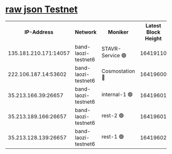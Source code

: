 
[raw json Testnet](https://rpc-check.bandt.stavr.tech/bandt/rpcbandt_result.json)
=

<table><tr><th>IP-Address</th><th>Network</th><th>Moniker</th><th>Latest Block Height</th><th>Earliest Block Height</th><th>Catching Up</th><th>Tx Index</th><th>Voting Power</th><th>Scan Time</th></tr><tr><td>135.181.210.171:14057</td><td>band-laozi-testnet6</td><td>STAVR-Service 🟢</td><td>16419110</td><td>15322501</td><td>False</td><td>on</td><td>0</td><td>2024-03-03T09:26:52.626367880UTC</td></tr><tr><td>222.106.187.14:53602</td><td>band-laozi-testnet6</td><td>Cosmostation 🔴</td><td>16419600</td><td>15423001</td><td>False</td><td>on</td><td>2203655</td><td>2024-03-03T09:26:53.973608616UTC</td></tr><tr><td>35.213.166.39:26657</td><td>band-laozi-testnet6</td><td>internal-1 🟢</td><td>16419601</td><td>16319601</td><td>False</td><td>on</td><td>0</td><td>2024-03-03T09:26:54.916482092UTC</td></tr><tr><td>35.213.189.166:26657</td><td>band-laozi-testnet6</td><td>rest-2 🟢</td><td>16419601</td><td>16319601</td><td>False</td><td>on</td><td>0</td><td>2024-03-03T09:26:55.781377329UTC</td></tr><tr><td>35.213.128.139:26657</td><td>band-laozi-testnet6</td><td>rest-1 🟢</td><td>16419602</td><td>16319602</td><td>False</td><td>on</td><td>0</td><td>2024-03-03T09:26:56.691980940UTC</td></tr></table>
